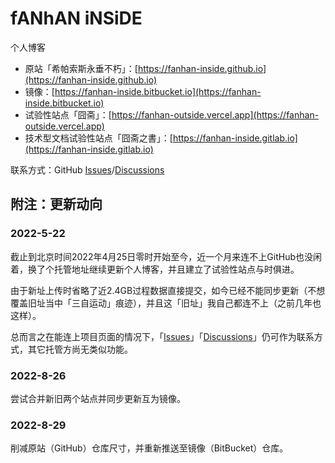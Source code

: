 # fANhAN iNSiDE

个人博客

+ 原站「希帕索斯永垂不朽」：[https://fanhan-inside.github.io](https://fanhan-inside.github.io)
+ 镜像：[https://fanhan-inside.bitbucket.io](https://fanhan-inside.bitbucket.io)
+ 试验性站点「囧斋」：[https://fanhan-outside.vercel.app](https://fanhan-outside.vercel.app)
+ 技术型文档试验性站点「囧斋之書」：[https://fanhan-inside.gitlab.io](https://fanhan-inside.gitlab.io)

联系方式：GitHub [Issues](https://github.com/fanhan-inside/fanhan-inside.github.io/issues)/[Discussions](https://github.com/fanhan-inside/fanhan-inside.github.io/discussions)

## 附注：更新动向

### 2022-5-22

截止到北京时间2022年4月25日零时开始至今，近一个月来连不上GitHub也没闲着，换了个托管地址继续更新个人博客，并且建立了试验性站点与时俱进。

由于新址上传时省略了近2.4GB过程数据直接提交，如今已经不能同步更新（不想覆盖旧址当中「三自运动」痕迹），并且这「旧址」我自己都连不上（之前几年也这样）。

总而言之在能连上项目页面的情况下，「[Issues](https://github.com/fanhan-inside/fanhan-inside.github.io/issues)」「[Discussions](https://github.com/fanhan-inside/fanhan-inside.github.io/discussions)」仍可作为联系方式，其它托管方尚无类似功能。

### 2022-8-26

尝试合并新旧两个站点并同步更新互为镜像。

### 2022-8-29

削减原站（GitHub）仓库尺寸，并重新推送至镜像（BitBucket）仓库。
